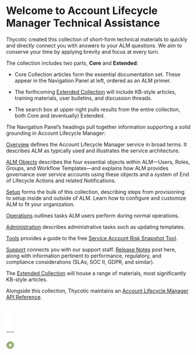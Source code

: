 ﻿[title]: # (ALM Technicals Collection)
[tags]: # (Account Lifecycle Manager,ALM,)
[priority]: # (1)

# Welcome to Account Lifecycle Manager Technical Assistance

Thycotic created this collection of short-form technical materials to quickly and directly connect you with answers to your ALM questions. We aim to conserve your time by applying brevity and focus at every turn.

The collection includes two parts, **Core** and **Extended**:

* Core Collection articles form the essential documentation set. These appear in the Navigation Panel at left, ordered as an ALM primer.

* The forthcoming [Extended Collection](./extended/) will include KB-style articles, training materials, user bulletins, and discussion threads.
 
* The search box at upper right pulls results from the entire collection, both Core and (eventually) Extended.

The Navigation Panel’s headings pull together information supporting a solid grounding in Account Lifecycle Manager:

[Overview](./alm-overview/) defines the Account Lifecycle Manager service in broad terms. It describes ALM as typically used and illustrates the service architecture.

[ALM Objects](./alm-objects/) describes the four essential objects within ALM—Users, Roles, Groups, and Workflow Templates—and explains how ALM provides governance over service accounts using these objects and a system of End of Lifecycle Actions and related Notifications.

[Setup](./get-started/) forms the bulk of this collection, describing steps from provisioning to setup inside and outside of ALM. Learn how to configure and customize ALM to fit your organization.

[Operations](./alm-operations/) outlines tasks ALM users perform during normal operations.

[Administration](./alm-admin/) describes administrative tasks such as updating templates.

[Tools](./ref-items/) provides a guide to the free [Service Account Risk Snapshot Tool](./ref-items/discovery-tool/).

[Support](./support/) connects you with our support staff. [Release Notes](./support/release-notes.md) post here, along with information pertinent to performance, regulatory, and compliance considerations (SLAs, SOC II, GDPR, and similar).

The [Extended Collection](./extended/) will house a range of materials, most significantly KB-style articles.

Alongside this collection, Thycotic maintains an [Account Lifecycle Manager API Reference](https://thycotic.accountlifecyclecloud.com/docs/api-reference).

![Article End](alm-bug.png)
